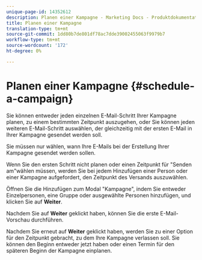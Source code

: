 ```yaml
---
unique-page-id: 14352612
description: Planen einer Kampagne - Marketing Docs - Produktdokumentation
title: Planen einer Kampagne
translation-type: tm+mt
source-git-commit: 1dd80b7de801df78ac7dde39002455063f9979b7
workflow-type: tm+mt
source-wordcount: '172'
ht-degree: 0%

---
```



# Planen einer Kampagne {#schedule-a-campaign}

Sie können entweder jeden einzelnen E-Mail-Schritt Ihrer Kampagne planen, zu einem bestimmten Zeitpunkt auszugehen, oder Sie können jeden weiteren E-Mail-Schritt auswählen, der gleichzeitig mit der ersten E-Mail in Ihrer Kampagne gesendet werden soll.

Sie müssen nur wählen, wann Ihre E-Mails bei der Erstellung Ihrer Kampagne gesendet werden sollen.

Wenn Sie den ersten Schritt nicht planen oder einen Zeitpunkt für &quot;Senden am&quot;wählen müssen, werden Sie bei jedem Hinzufügen einer Person oder einer Kampagne aufgefordert, den Zeitpunkt des Versands auszuwählen.

Öffnen Sie die Hinzufügen zum Modal &quot;Kampagne&quot;, indem Sie entweder Einzelpersonen, eine Gruppe oder ausgewählte Personen hinzufügen, und klicken Sie auf **Weiter**.

Nachdem Sie auf **Weiter** geklickt haben, können Sie die erste E-Mail-Vorschau durchführen.

Nachdem Sie erneut auf **Weiter** geklickt haben, werden Sie zu einer Option für den Zeitpunkt gebracht, zu dem Ihre Kampagne verlassen soll. Sie können den Beginn entweder jetzt haben oder einen Termin für den späteren Beginn der Kampagne einplanen.
